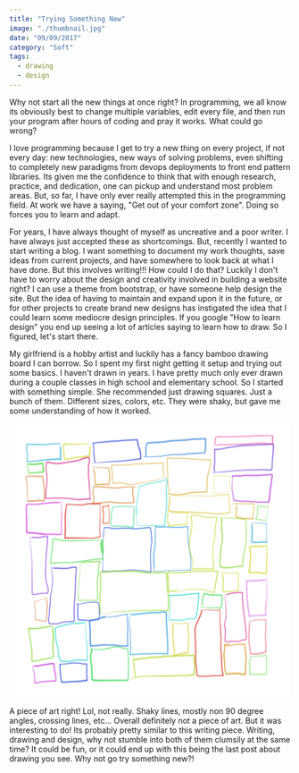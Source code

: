 ```yaml
---
title: "Trying Something New"
image: "./thumbnail.jpg"
date: "09/09/2017"
category: "Soft"
tags:
  - drawing
  - design
---
```


Why not start all the new things at once right? In programming, we all know its obviously best to change multiple variables, edit every file, and then run your program after hours of coding and pray it works. What could go wrong?

I love programming because I get to try a new thing on every project, if not every day: new technologies, new ways of solving problems, even shifting to completely new paradigms from devops deployments to front end pattern libraries. Its given me the confidence to think that with enough research, practice, and dedication, one can pickup and understand most problem areas. But, so far, I have only ever really attempted this in the programming field. At work we have a saying, "Get out of your comfort zone". Doing so forces you to learn and adapt.

For years, I have always thought of myself as uncreative and a poor writer. I have always just accepted these as shortcomings. But, recently I wanted to start writing a blog. I want something to document my work thoughts, save ideas from current projects, and have somewhere to look back at what I have done. But this involves writing!!! How could I do that? Luckily I don't have to worry about the design and creativity involved in building a website right? I can use a theme from bootstrap, or have someone help design the site. But the idea of having to maintain and expand upon it in the future, or for other projects to create brand new designs has instigated the idea that I could learn some mediocre design principles. If you google "How to learn design" you end up seeing a lot of articles saying to learn how to draw. So I figured, let's start there.

My girlfriend is a hobby artist and luckily has a fancy bamboo drawing board I can borrow. So I spent my first night getting it setup and trying out some basics. I haven't drawn in years. I have pretty much only ever drawn during a couple classes in high school and elementary school. So I started with something simple. She recommended just drawing squares. Just a bunch of them. Different sizes, colors, etc. They were shaky, but gave me some understanding of how it worked.

![Squares](./squares.png)

A piece of art right! Lol, not really. Shaky lines, mostly non 90 degree angles, crossing lines, etc... Overall definitely not a piece of art. But it was interesting to do! Its probably pretty similar to this writing piece. Writing, drawing and design, why not stumble into both of them clumsily at the same time? It could be fun, or it could end up with this being the last post about drawing you see. Why not go try something new?!
